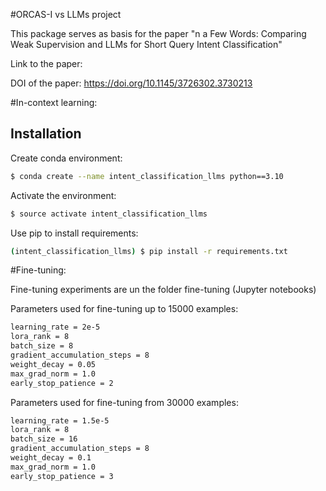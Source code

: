#ORCAS-I vs LLMs project

This package serves as basis for the paper "n a Few Words: Comparing Weak Supervision and LLMs for
Short Query Intent Classification"

Link to the paper: 

DOI of the paper: https://doi.org/10.1145/3726302.3730213


#In-context learning:

## Installation

Create conda environment:

```bash
$ conda create --name intent_classification_llms python==3.10
```

Activate the environment:

```bash
$ source activate intent_classification_llms
```

Use pip to install requirements:

```bash
(intent_classification_llms) $ pip install -r requirements.txt
```

#Fine-tuning:

Fine-tuning experiments are un the folder fine-tuning (Jupyter notebooks)

Parameters used for fine-tuning up to 15000 examples:
```bash
learning_rate = 2e-5 
lora_rank = 8
batch_size = 8 
gradient_accumulation_steps = 8
weight_decay = 0.05 
max_grad_norm = 1.0
early_stop_patience = 2
```
Parameters used for fine-tuning from 30000 examples:
```bash
learning_rate = 1.5e-5  
lora_rank = 8  
batch_size = 16  
gradient_accumulation_steps = 8  
weight_decay = 0.1
max_grad_norm = 1.0 
early_stop_patience = 3 
```